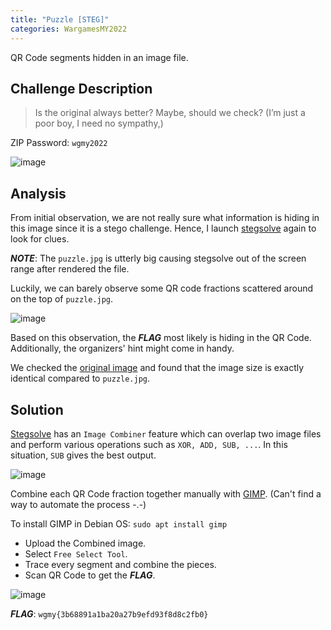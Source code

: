 ```yaml
---
title: "Puzzle [STEG]"
categories: WargamesMY2022
---
```

QR Code segments hidden in an image file.

## Challenge Description
>Is the original always better? Maybe, should we check? (I’m just a poor boy, I need no sympathy,)

ZIP Password: `wgmy2022`

![image](https://user-images.githubusercontent.com/107750005/214097304-5813855d-c5cd-4497-b0c5-82fec1440ca4.png)

## Analysis
From initial observation, we are not really sure what information is hiding in this image since it is a stego challenge.
Hence, I launch [stegsolve](https://github.com/zardus/ctf-tools/blob/master/stegsolve/install) again to look for clues.

***NOTE***: The `puzzle.jpg` is utterly big causing stegsolve out of the screen range after rendered the file.

Luckily, we can barely observe some QR code fractions scattered around on the top of `puzzle.jpg`.

![image](https://user-images.githubusercontent.com/107750005/214103785-d656b4e4-df9f-4f2a-9fc9-2f54c6664da1.png)

Based on this observation, the ***FLAG*** most likely is hiding in the QR Code. Additionally, the organizers' hint might come in handy.

We checked the [original image](https://en.wikipedia.org/wiki/File:Mona_Lisa,_by_Leonardo_da_Vinci,_from_C2RMF_retouched.jpg) and found that
the image size is exactly identical compared to `puzzle.jpg`.

## Solution
[Stegsolve](https://github.com/zardus/ctf-tools/blob/master/stegsolve/install) has an `Image Combiner` feature which can overlap two image files and perform various operations such as `XOR, ADD, SUB, ...`. In this situation, `SUB` gives the best output.

![image](https://user-images.githubusercontent.com/107750005/214103530-09b71365-47f2-4ccb-90ff-d8fe3a3ce592.png)

Combine each QR Code fraction together manually with [GIMP](https://www.gimp.org/). (Can't find a way to automate the process -.-)

To install GIMP in Debian OS: `sudo apt install gimp`

- Upload the Combined image.
- Select `Free Select Tool`.
- Trace every segment and combine the pieces.
- Scan QR Code to get the ***FLAG***.

![image](https://user-images.githubusercontent.com/107750005/214114529-040b4abe-6e77-4726-a5d6-b8cfec393444.png)

***FLAG***: `wgmy{3b68891a1ba20a27b9efd93f8d8c2fb0}`
